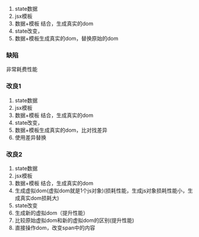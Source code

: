 1. state数据
2. jsx模板
3. 数据+模板 结合，生成真实的dom
4. state改变，
5. 数据+模板生成真实的dom，替换原始的dom

### 缺陷
非常耗费性能

### 改良1
1. state数据
2. jsx模板
3. 数据+模板 结合，生成真实的dom
4. state改变，
5. 数据+模板生成真实的dom，比对找差异
6. 使用差异替换

### 改良2
1. state数据
2. jsx模板
3. 数据+模板 结合，生成真实的dom
4. 生成虚拟dom(虚拟dom就是1个js对象)(损耗性能，生成js对象损耗性能小，生成真实dom损耗大)
5. state改变
6. 生成新的虚拟dom（提升性能）
7. 比较原始虚拟dom和新的虚拟dom的区别(提升性能)
8. 直接操作dom，改变span中的内容

